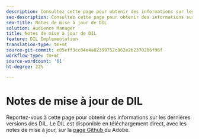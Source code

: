 ```yaml
---
description: Consultez cette page pour obtenir des informations sur les dernières versions des DIL
seo-description: Consultez cette page pour obtenir des informations sur les dernières versions des DIL
seo-title: Notes de mise à jour de DIL
solution: Audience Manager
title: Notes de mise à jour de DIL
feature: DIL Implementation
translation-type: tm+mt
source-git-commit: e05eff3cc04e4a82399752c862e2b2370286f96f
workflow-type: tm+mt
source-wordcount: '61'
ht-degree: 22%

---
```



# Notes de mise à jour de DIL

Reportez-vous à cette page pour obtenir des informations sur les dernières versions des DIL. Le DIL est disponible en téléchargement direct, avec les notes de mise à jour, sur la [page Github ](https://github.com/Adobe-Marketing-Cloud/dil/releases) du Adobe.

